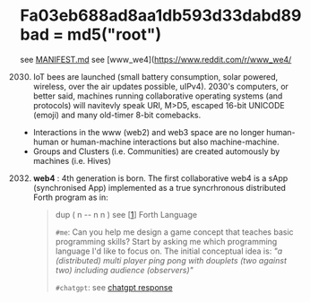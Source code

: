 # Fa03eb688ad8aa1db593d33dabd89bad = md5("root")
see [MANIFEST.md](MANIFEST.md)
see [www_we4](https://www.reddit.com/r/www_we4/

2030. IoT bees are launched (small battery consumption, solar powered, wireless, over the air updates possible, uIPv4). 2030's computers, or better said, machines running collaborative operating systems (and protocols) will navitevly speak URI, M>D5, escaped 16-bit UNICODE (emoji) and many old-timer 8-bit comebacks.
- Interactions in the www (web2) and web3 space are no longer human-human or human-machine interactions but also machine-machine.
- Groups and Clusters (i.e. Communities) are created automously by machines (i.e. Hives) 
2032. **web4** : 4th generation is born. The first collaborative web4 is a sApp (synchronised App) implemented as a true syncrhronous distributed Forth program as in:
      >dup ( n -- n n )
      >see [[1](https://skilldrick.github.io/easyforth/)] Forth Language
      >
      >`#me`: Can you help me design a game concept that teaches basic programming skills? Start by asking me which programming language I'd like to focus on.
      >The initial conceptual idea is: _"a (distributed) multi player ping pong with douplets (two against two) including audience (observers)"_
      >
      >`#chatgpt`: see [chatgpt response](https://chatgpt.com/c/fb032432-8924-4316-a90b-7b9b6d821dd5)
